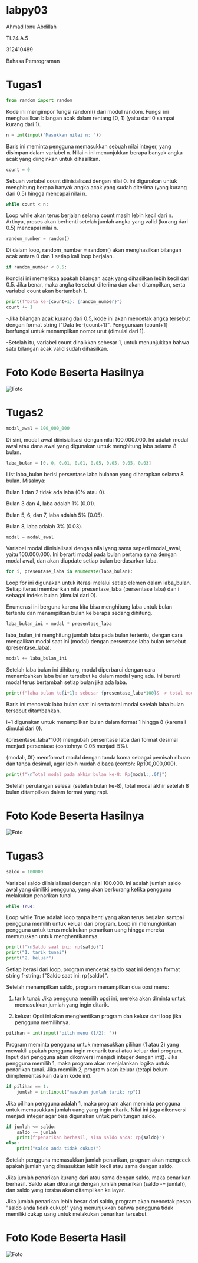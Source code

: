 # labpy03

Ahmad Ibnu Abdillah

TI.24.A.5

312410489

Bahasa Pemrograman

# Tugas1
```python
from random import random
```
Kode ini mengimpor fungsi random() dari modul random. Fungsi ini menghasilkan bilangan acak dalam rentang [0, 1) (yaitu dari 0 sampai kurang dari 1).

```python
n = int(input("Masukkan nilai n: "))
```
Baris ini meminta pengguna memasukkan sebuah nilai integer, yang disimpan dalam variabel n. Nilai n ini menunjukkan berapa banyak angka acak yang diinginkan untuk dihasilkan.

```python
count = 0
```
Sebuah variabel count diinisialisasi dengan nilai 0. Ini digunakan untuk menghitung berapa banyak angka acak yang sudah diterima (yang kurang dari 0.5) hingga mencapai nilai n.

```python
while count < n:
```
Loop while akan terus berjalan selama count masih lebih kecil dari n. Artinya, proses akan berhenti setelah jumlah angka yang valid (kurang dari 0.5) mencapai nilai n.

```python
random_number = random()
```
Di dalam loop, random_number = random() akan menghasilkan bilangan acak antara 0 dan 1 setiap kali loop berjalan.

```python
if random_number < 0.5:
```
Kondisi ini memeriksa apakah bilangan acak yang dihasilkan lebih kecil dari 0.5. Jika benar, maka angka tersebut diterima dan akan ditampilkan, serta variabel count akan bertambah 1.

```python
print(f"Data ke-{count+1}: {random_number}")
count += 1
```
-Jika bilangan acak kurang dari 0.5, kode ini akan mencetak angka tersebut dengan format string f"Data ke-{count+1}". Penggunaan {count+1} berfungsi untuk menampilkan nomor urut (dimulai dari 1).

-Setelah itu, variabel count dinaikkan sebesar 1, untuk menunjukkan bahwa satu bilangan acak valid sudah dihasilkan.

# Foto Kode Beserta Hasilnya
![Foto](https://github.com/AhmadIbnuAbdillah/Foto2/blob/b5c696cbf0f27ab724d2cb6f9e728a19b9317921/Screenshot%202024-11-05%20190825.png)

# Tugas2
```python
modal_awal = 100_000_000
```
Di sini, modal_awal diinisialisasi dengan nilai 100.000.000. Ini adalah modal awal atau dana awal yang digunakan untuk menghitung laba selama 8 bulan.

```python
laba_bulan = [0, 0, 0.01, 0.01, 0.05, 0.05, 0.05, 0.03]
```
List laba_bulan berisi persentase laba bulanan yang diharapkan selama 8 bulan. Misalnya:

Bulan 1 dan 2 tidak ada laba (0% atau 0).

Bulan 3 dan 4, laba adalah 1% (0.01).

Bulan 5, 6, dan 7, laba adalah 5% (0.05).

Bulan 8, laba adalah 3% (0.03).

```python
modal = modal_awal
```
Variabel modal diinisialisasi dengan nilai yang sama seperti modal_awal, yaitu 100.000.000. Ini berarti modal pada bulan pertama sama dengan modal awal, dan akan diupdate setiap bulan berdasarkan laba.

```python
for i, presentase_laba in enumerate(laba_bulan):
```
Loop for ini digunakan untuk iterasi melalui setiap elemen dalam laba_bulan. Setiap iterasi memberikan nilai presentase_laba (persentase laba) dan i sebagai indeks bulan (dimulai dari 0).

Enumerasi ini berguna karena kita bisa menghitung laba untuk bulan tertentu dan menampilkan bulan ke berapa sedang dihitung.

```python
laba_bulan_ini = modal * presentase_laba
```
laba_bulan_ini menghitung jumlah laba pada bulan tertentu, dengan cara mengalikan modal saat ini (modal) dengan persentase laba bulan tersebut (presentase_laba).

```python
modal += laba_bulan_ini
```
Setelah laba bulan ini dihitung, modal diperbarui dengan cara menambahkan laba bulan tersebut ke dalam modal yang ada. Ini berarti modal terus bertambah setiap bulan jika ada laba.

```python
print(f"laba bulan ke{i+1}: sebesar {presentase_laba*100}& -> total modal: Rp{modal:,.0f}")
```
Baris ini mencetak laba bulan saat ini serta total modal setelah laba bulan tersebut ditambahkan.

i+1 digunakan untuk menampilkan bulan dalam format 1 hingga 8 (karena i dimulai dari 0).

{presentase_laba*100} mengubah persentase laba dari format desimal menjadi persentase (contohnya 0.05 menjadi 5%).

{modal:,.0f} memformat modal dengan tanda koma sebagai pemisah ribuan dan tanpa desimal, agar lebih mudah dibaca (contoh: Rp100,000,000).

```python
print(f"\nTotal modal pada akhir bulan ke-8: Rp{modal:,.0f}")
```
Setelah perulangan selesai (setelah bulan ke-8), total modal akhir setelah 8 bulan ditampilkan dalam format yang rapi.

# Foto Kode Beserta Hasilnya
![Foto](https://github.com/AhmadIbnuAbdillah/Foto2/blob/3ac42537f16709f77bde09d9990d9f1f3cbab850/Screenshot%202024-11-05%20191917.png)

# Tugas3
```python
saldo = 100000
```
Variabel saldo diinisialisasi dengan nilai 100.000. Ini adalah jumlah saldo awal yang dimiliki pengguna, yang akan berkurang ketika pengguna melakukan penarikan tunai.

```python
while True:
```
Loop while True adalah loop tanpa henti yang akan terus berjalan sampai pengguna memilih untuk keluar dari program. Loop ini memungkinkan pengguna untuk terus melakukan penarikan uang hingga mereka memutuskan untuk menghentikannya.

```python
print(f"\nSaldo saat ini: rp{saldo}")
print("1. tarik tunai")
print("2. keluar")
```
Setiap iterasi dari loop, program mencetak saldo saat ini dengan format string f-string: f"Saldo saat ini: rp{saldo}".

Setelah menampilkan saldo, program menampilkan dua opsi menu:

1. tarik tunai: Jika pengguna memilih opsi ini, mereka akan diminta untuk memasukkan jumlah yang ingin ditarik.
   
2. keluar: Opsi ini akan menghentikan program dan keluar dari loop jika pengguna memilihnya.


```python
pilihan = int(input("pilih menu (1/2): "))
```
Program meminta pengguna untuk memasukkan pilihan (1 atau 2) yang mewakili apakah pengguna ingin menarik tunai atau keluar dari program. Input dari pengguna akan dikonversi menjadi integer dengan int(). Jika pengguna memilih 1, maka program akan menjalankan logika untuk penarikan tunai. Jika memilih 2, program akan keluar (tetapi belum diimplementasikan dalam kode ini).

```python
if pilihan == 1:
    jumlah = int(input("masukan jumlah tarik: rp"))
```
Jika pilihan pengguna adalah 1, maka program akan meminta pengguna untuk memasukkan jumlah uang yang ingin ditarik. Nilai ini juga dikonversi menjadi integer agar bisa digunakan untuk perhitungan saldo.

```python
if jumlah <= saldo:
    saldo -= jumlah
    print(f"penarikan berhasil, sisa saldo anda: rp{saldo}")
else:
    print("saldo anda tidak cukup!")
```
Setelah pengguna memasukkan jumlah penarikan, program akan mengecek apakah jumlah yang dimasukkan lebih kecil atau sama dengan saldo.

Jika jumlah penarikan kurang dari atau sama dengan saldo, maka penarikan berhasil. Saldo akan dikurangi dengan jumlah penarikan (saldo -= jumlah), dan saldo yang tersisa akan ditampilkan ke layar.

Jika jumlah penarikan lebih besar dari saldo, program akan mencetak pesan "saldo anda tidak cukup!" yang menunjukkan bahwa pengguna tidak memiliki cukup uang untuk melakukan penarikan tersebut.

# Foto Kode Beserta Hasil
![Foto](https://github.com/AhmadIbnuAbdillah/Foto2/blob/eb301de72766a123d9e6e982ebe9efb7f8bb8a22/Screenshot%202024-11-05%20193436.png)
